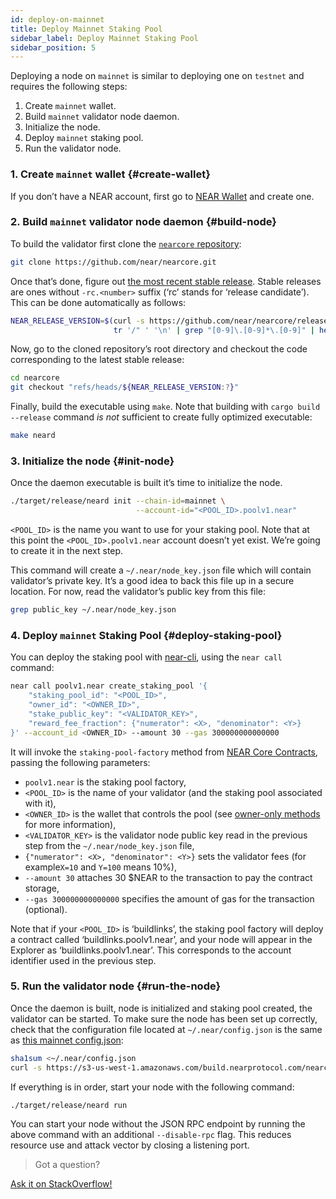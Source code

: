 ```yaml
---
id: deploy-on-mainnet
title: Deploy Mainnet Staking Pool
sidebar_label: Deploy Mainnet Staking Pool
sidebar_position: 5
---
```


Deploying a node on `mainnet` is similar to deploying one on `testnet`
and requires the following steps:

1. Create `mainnet` wallet.
2. Build `mainnet` validator node daemon.
3. Initialize the node.
4. Deploy `mainnet` staking pool.
5. Run the validator node.


### 1. Create `mainnet` wallet {#create-wallet}

If you don’t have a NEAR account, first go to [NEAR
Wallet](https://wallet.near.org/) and create one.


### 2. Build `mainnet` validator node daemon {#build-node}

To build the validator first clone the [`nearcore`
repository](https://github.com/near/nearcore):

```bash
git clone https://github.com/near/nearcore.git
```

Once that’s done, figure out [the most recent stable
release](https://github.com/near/nearcore/releases).  Stable releases
are ones without `-rc.<number>` suffix (‘rc’ stands for ‘release
candidate’).  This can be done automatically as follows:

```bash
NEAR_RELEASE_VERSION=$(curl -s https://github.com/near/nearcore/releases/latest |
                       tr '/" ' '\n' | grep "[0-9]\.[0-9]*\.[0-9]" | head -n 1)
```

Now, go to the cloned repository’s root directory and checkout the
code corresponding to the latest stable release:

```bash
cd nearcore
git checkout "refs/heads/${NEAR_RELEASE_VERSION:?}"
```

Finally, build the executable using `make`.  Note that building with
`cargo build --release` command *is not* sufficient to create fully
optimized executable:

```bash
make neard
```


### 3. Initialize the node {#init-node}

Once the daemon executable is built it’s time to initialize the node.

```bash
./target/release/neard init --chain-id=mainnet \
                            --account-id="<POOL_ID>.poolv1.near"
```

`<POOL_ID>` is the name you want to use for your staking pool.  Note
that at this point the `<POOL_ID>.poolv1.near` account doesn’t yet
exist.  We’re going to create it in the next step.

This command will create a `~/.near/node_key.json` file which
will contain validator’s private key.  It’s a good idea to back this
file up in a secure location.  For now, read the validator’s public
key from this file:

```bash
grep public_key ~/.near/node_key.json
```


### 4. Deploy `mainnet` Staking Pool {#deploy-staking-pool}

You can deploy the staking pool with [near-cli](https://github.com/near/near-cli),
using the `near call` command:

```bash
near call poolv1.near create_staking_pool '{
    "staking_pool_id": "<POOL_ID>",
    "owner_id": "<OWNER_ID>",
    "stake_public_key": "<VALIDATOR_KEY>",
    "reward_fee_fraction": {"numerator": <X>, "denominator": <Y>}
}' --account_id <OWNER_ID> --amount 30 --gas 300000000000000
```

It will invoke the `staking-pool-factory` method from [NEAR Core
Contracts](https://github.com/near/core-contracts), passing the
following parameters:

- `poolv1.near` is the staking pool factory,
- `<POOL_ID>` is the name of your validator (and the staking pool
  associated with it),
- `<OWNER_ID>` is the wallet that controls the pool (see [owner-only
  methods](https://github.com/near/core-contracts/tree/master/staking-pool#owner-only-methods)
  for more information),
- `<VALIDATOR_KEY>` is the validator node public key read in the
  previous step from the `~/.near/node_key.json` file,
- `{"numerator": <X>, "denominator": <Y>}` sets the validator fees
  (for example`X=10` and `Y=100` means 10%),
- `--amount 30` attaches 30 $NEAR to the transaction to pay the
  contract storage,
- `--gas 300000000000000` specifies the amount of gas for the
  transaction (optional).

Note that if your `<POOL_ID>` is ‘buildlinks’, the staking pool
factory will deploy a contract called ‘buildlinks.poolv1.near’, and
your node will appear in the Explorer as ‘buildlinks.poolv1.near’.
This corresponds to the account identifier used in the previous step.


### 5. Run the validator node {#run-the-node}

Once the daemon is built, node is initialized and staking pool
created, the validator can be started.  To make sure the node has been
set up correctly, check that the configuration file located at
`~/.near/config.json` is the same as [this mainnet
config.json](https://s3-us-west-1.amazonaws.com/build.nearprotocol.com/nearcore-deploy/mainnet/config.json):

```bash
sha1sum <~/.near/config.json
curl -s https://s3-us-west-1.amazonaws.com/build.nearprotocol.com/nearcore-deploy/mainnet/config.json | sha1sum
```

If everything is in order, start your node with the following command:

```
./target/release/neard run
```

You can start your node without the JSON RPC endpoint by running the
above command with an additional `--disable-rpc` flag.  This reduces
resource use and attack vector by closing a listening port.


>Got a question?
<a href="https://stackoverflow.com/questions/tagged/nearprotocol">
  <h8>Ask it on StackOverflow!</h8></a>
